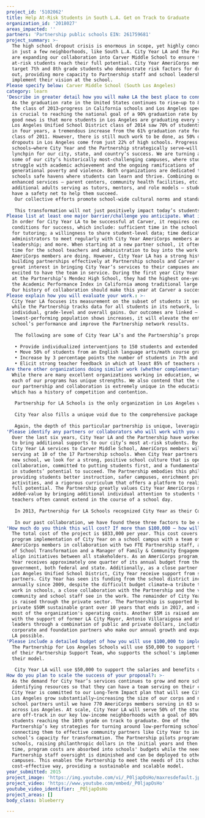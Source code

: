 ```yaml
---
project_id: '5102062'
title: Help At-Risk Students in South L.A. Get on Track to Graduate
organization_id: '2018027'
areas_impacted: ''
partners: 'Partnership public schools EIN: 261759681'
project_summary: >-
  The high school dropout crisis is enormous in scope, yet highly concentrated
  in just a few neighborhoods, like South L.A. City Year LA and the Partnership
  are expanding our collaboration into Carver Middle School to ensure the most
  at-risk students reach their full potential. City Year AmeriCorps members will
  target 7th and 8th grade students who demonstrate risk factors for dropping
  out, providing more capacity to Partnership staff and school leadership to
  implement their vision at the school.
Please specify below: Carver Middle School (South Los Angeles)
category: learn
'Describe in greater detail how you will make LA the best place to connect:': >-
  As the graduation rate in the United States continues to rise—up to 81.4% for
  the class of 2013—progress in California schools and Los Angeles specifically,
  is crucial to reaching the national goal of a 90% graduation rate by 2020. The
  good news is that more students in Los Angeles are graduating every year. The
  Los Angeles Unified School District class of 2014 saw 70% of students graduate
  in four years, a tremendous increase from the 61% graduation rate for the
  class of 2011. However, there is still much work to be done, as 50% of
  dropouts in Los Angeles come from just 22% of high schools. Progress in these
  schools—where City Year and the Partnership strategically serve—will be a
  lynchpin for our city, state, and country’s success. We are turning around
  some of our city’s historically most-challenging campuses, where students
  struggle with academic achievement and the ongoing ramifications of
  generational poverty and violence. Both organizations are dedicated to making
  schools safe havens where students can learn and thrive. Combining our
  enhanced services – parent centers, community health facilities, etc., with
  additional adults serving as tutors, mentors, and role models – students will
  have a safety net to help them succeed. 
   Our collective efforts promote school-wide cultural norms and standards related to student responsibility, efficacy and interactions between peers, students and adults. When we can change school climates—encouraging trust, respect and support—the impact is profound. Students are interacting positively with adults, and feel a sense of pride and ownership in their school. School pride makes students more likely to work hard in the classroom, reach out to adults for extra support, and become more engaged in activities before, during, and after school, treating their school like the valuable community resource it should be. 
   
   This transformation will not just positively impact today’s students, but can ripple out to future generations. If students feel more connected to school and have greater success, they are more likely to graduate. If they graduate from high school, they will likely earn at least $1M more in their lifetime than if they drop out. If they drop out, they are three times more likely to be unemployed and eight times more likely to go to jail. This will not only impact their lives, but their children and grandchildren. By breaking the cycle now, we can set up future generations for continued and further success.
Please list at least one major barrier/challenge you anticipate. What is your strategy for overcoming these obstacles?: >-
  In order for City Year LA to be successful at Carver, it requires certain
  conditions for success, which include: sufficient time in the school schedule
  for tutoring; a willingness to share student-level data; time dedicated for
  administrators to meet regularly with City Year AmeriCorps members and
  leadership; and more. When starting at a new partner school, it often takes
  time for the school teachers and administration to buy into the work our
  AmeriCorps members are doing. However, City Year LA has a strong history of
  building partnerships effectively at Partnership schools and Carver expressed
  great interest in bringing City Year’s services to their campuses and are
  excited to have the team in service. During the first year City Year LA served
  at the Partnership’s Mendez High School, they had the highest one-year gain on
  the Academic Performance Index in California among traditional large schools.
  Our history of collaboration should make this year at Carver a success.
Please explain how you will evaluate your work.: >-
  City Year LA focuses its measurement on the subset of students it serves,
  while the Partnership tracks data for all students in its network, looking at
  individual, grade-level and overall gains. Our outcomes are linked – if the
  lowest-performing population shows increases, it will elevate the entire
  school’s performance and improve the Partnership network results.
   
   The following are some of City Year LA’s and the Partnership’s proposed outcomes:
   
   • Provide individualized interventions to 150 students and extended learning time through City Year after-school programs to 100 students
   • Move 50% of students from an English language arts/math course grade of “D” or lower to a “C” or higher, or maintain/improve an existing “C”
   • Increase by 3 percentage points the number of students in 7th and 8th grade who meet or exceed the standards in English language arts and math
   • Elicit strong teacher feedback in which at least 85% of teachers report positive experiences with City Year.
Are there other organizations doing similar work (whether complementary or competitive)? What is unique about your proposed approach?: >-
  While there are many excellent organizations working in education, we believe
  each of our programs has unique strengths. We also contend that the depth of
  our partnership and collaboration is extremely unique in the education space,
  which has a history of competition and contention. 
   
   Partnership for LA Schools is the only organization in Los Angeles with a track record of turning around the lowest-performing schools at scale and driving policy and programmatic changes that impact all students in LAUSD. While charter schools have shown progress toward increasing student achievement, few of their methods have proven scalable to-date, and not within the constraints of the current education system. The Partnership’s model offers another option for transforming schools that takes the benefits of charter schools and applies them in a way that is scalable to LAUSD. Partnership schools work with existing staff under labor contracts and serve all students within existing attendance boundaries. Because the Partnership team works side-by-side with LAUSD, quality practices developed in our schools can be shared with and eventually adopted by other District schools, and because Partnership schools are LAUSD schools and operate under the same District constraints, we can identify and remove barriers to success for our schools and others across LAUSD and the State.
   
   City Year also fills a unique void due to the comprehensive package of supports we provide for the most at-risk students. Teams of AmeriCorps members work from 7:30am-6:00pm to provide individualized tutoring, after-school and extracurricular programs, and positive school climate initiatives to turn around the early warning indicators for the students that need it most. We are also unique in the strong partnerships we build with teachers who report feeling more supported and able to differentiate instruction because of the AmeriCorps members’ consistent presence in their classroom. There are strong after-school programs and other student support organizations, but none that are fully integrated into the school day and classroom like City Year. AmeriCorps members are uniquely positioned to help students with their homework since they witnessed the lessons taught that day and can provide different perspective and support to students. 
   
   Again, the depth of this particular partnership is unique, leveraging our individual strengths, assets, and resources to better support students across Los Angeles.
'Please identify any partners or collaborators who will work with you on this project. How much of the $100,000 grant award will each partner receive?': >-
  Over the last six years, City Year LA and the Partnership have worked together
  to bring additional supports to our city’s most at-risk students. By expanding
  City Year LA services to Carver Middle School, AmeriCorps members will be
  serving at 10 of the 17 Partnership schools. When City Year partners with a
  new school, we look for a strong, positive school culture that is open to
  collaboration, committed to putting students first, and a fundamental belief
  in students’ potential to succeed. The Partnership embodies this philosophy by
  providing students better instruction, safer campuses, enrichment programs and
  activities, and a rigorous curriculum that offers a platform to realize their
  full potential. The Partnership greatly values City Year AmeriCorps members’
  added-value by bringing additional individual attention to students that
  teachers often cannot extend in the course of a school day. 
   
   In 2013, Partnership for LA Schools recognized City Year as their Community Partner of the Year at its annual Family and Community Engagement Awards ceremony. We both deeply believe that our students are more likely to succeed if they attend a Partnership school with City Year corps members in the classroom. Our collaboration runs so deep that we have once again opted to apply for this grant together, rather than compete against one another. 
   
   In our past collaboration, we have found these three factors to be critical: 1) strong leadership from both organizations – on the ground level at the schools as well as at the senior level of our organizations; 2) shared values and a deep belief in our students and their potential; and 3) a willingness to leverage partnerships and outside resources to support our students and our work.
'How much do you think this will cost? If more than $100,000 – how will you cover the additional costs?': >-
  The total cost of the project is $833,000 per year. This cost covers full
  program implementation of City Year on a school campus with a team of 15
  AmeriCorps members in collaboration with two FTE Partnership staff, a Director
  of School Transformation and a Manager of Family & Community Engagement, to
  align initiatives between all stakeholders. As an AmeriCorps program, City
  Year receives approximately one quarter of its annual budget from the
  government, both federal and state. Additionally, as a close partner of the
  Los Angeles Unified School District, City Year receive support from school
  partners. City Year has seen its funding from the school district increase
  annually since 2009, despite the difficult budget climate—a tribute to its
  work in schools, a close collaboration with the Partnership and the value the
  community and school staff see in the work. The remainder of City Year's funds
  is raised through the private sector. The Partnership is supported by a
  private $50M sustainable grant over 10 years that ends in 2017, and covers
  most of the organization's operating costs. Another $5M is raised annually
  with the support of former LA City Mayor, Antonio Villaraigosa and other civic
  leaders through a combination of public and private dollars, including
  corporate and foundation partners who make our annual growth and expansion in
  LA possible.
'Please include a detailed budget of how you will use $100,000 to implement this project.': >-
  The Partnership for Los Angeles Schools will use $50,000 to support the salary
  of their Partnership Support Team, who supports the school's implementation of
  their model.
   
   City Year LA will use $50,000 to support the salaries and benefits of the 16 AmeriCorps members at Carver ($27,569), the staff that supports our AmeriCorps members ($8,196), and for the other costs of materials and non-personnel items that support our program ($14,235). We can provide detailed budgets for both organizations upon request.
How do you plan to scale the success of your proposal?: >-
  As the demand for City Year’s services continues to grow and more schools are
  identifying resources so that they can have a team serving on their campus,
  City Year is committed to our Long-Term Impact plan that will see City Year
  Los Angeles grow substantially—increasing the size of our corps and number of
  school partners until we have 770 AmeriCorps members serving in 63 schools
  across Los Angeles. At scale, City Year LA will serve 50% of the students who
  are off-track in our key low-income neighborhoods with a goal of 80% of
  students reaching the 10th grade on track to graduate. One of the
  Partnership’s key strategies for turning around low-performing schools is
  connecting them to effective community partners like City Year to increase a
  school’s capacity for transformation. The Partnership pilots programs at its
  schools, raising philanthropic dollars in the initial years and then over
  time, program costs are absorbed into schools' budgets while the need for
  Partnership staff oversight is diminished and can be deployed to other
  campuses. This enables the Partnership to meet the needs of its schools in a
  cost-effective way, providing a sustainable and scalable model.
year_submitted: 2015
project_image: 'https://img.youtube.com/vi/_P0ljapOsHo/maxresdefault.jpg'
project_video: 'https://www.youtube.com/embed/_P0ljapOsHo'
youtube_video_identifier: _P0ljapOsHo
project_areas: []
body_class: blueberry

---
```

